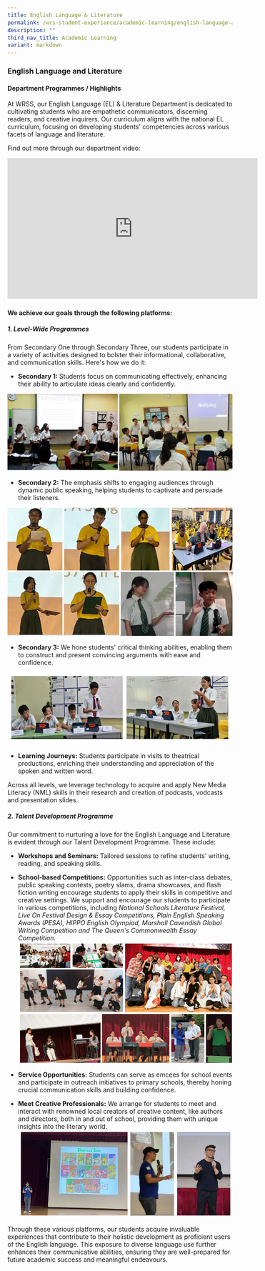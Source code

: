 ```yaml
---
title: English Language & Literature
permalink: /wrs-student-experience/academic-learning/english-language-and-literature/
description: ""
third_nav_title: Academic Learning
variant: markdown
---
```

### **English Language and Literature**
#### **Department Programmes / Highlights**
At WRSS, our English Language (EL) &amp; Literature Department is dedicated to cultivating students who are empathetic communicators, discerning readers, and creative inquirers. Our curriculum aligns with the national EL curriculum, focusing on developing students' competencies across various facets of language and literature.

Find out more through our department video: 

<iframe allowfullscreen="" allow="accelerometer; autoplay; clipboard-write; encrypted-media; gyroscope; picture-in-picture; web-share" frameborder="0" title="YouTube video player" src="https://www.youtube.com/embed/geyvFtn2rWU?si=mQ7QfXQCf2JoJwLo" height="315" width="560"></iframe>

#### We achieve our goals through the following platforms: 
##### 1. Level-Wide Programmes

From Secondary One through Secondary Three, our students participate in a variety of activities designed to bolster their informational, collaborative, and communication skills. Here's how we do it:

* **Secondary 1:** Students focus on communicating effectively, enhancing their ability to articulate ideas clearly and confidently. 

![](/images/el_1.jpg)

* **Secondary 2:** The emphasis shifts to engaging audiences through dynamic public speaking, helping students to captivate and persuade their listeners. 

![](/images/el_2.png)

* **Secondary 3:** We hone students' critical thinking abilities, enabling them to construct and present convincing arguments with ease and confidence. 

![](/images/el_3.png)

* **Learning Journeys:** Students participate in visits to theatrical productions, enriching their understanding and appreciation of the spoken and written word.

Across all levels, we leverage technology to acquire and apply New Media Literacy (NML) skills in their research and creation of podcasts, vodcasts and presentation slides.  

##### 2. Talent Development Programme
Our commitment to nurturing a love for the English Language and Literature is evident through our Talent Development Programme. These include:

* **Workshops and Seminars:** Tailored sessions to refine students' writing, reading, and speaking skills.

* **School-based Competitions:** Opportunities such as inter-class debates, public speaking contests, poetry slams, drama showcases, and flash fiction writing encourage students to apply their skills in competitive and creative settings. We support and encourage our students to participate in various competitions, including *National Schools Literature Festival, Live On Festival Design &amp; Essay Competitions, Plain English Speaking Awards (PESA), HIPPO English Olympiad, Marshall Cavendish Global Writing Competition and The Queen's Commonwealth Essay Competition.*
![](/images/el_4.png)

* **Service Opportunities:** Students can serve as emcees for school events and participate in outreach initiatives to primary schools, thereby honing crucial communication skills and building confidence. 

* **Meet Creative Professionals:** We arrange for students to meet and interact with renowned local creators of creative content, like authors and directors, both in and out of school, providing them with unique insights into the literary world.
![](/images/el_5.png)

Through these various platforms, our students acquire invaluable experiences that contribute to their holistic development as proficient users of the English language. This exposure to diverse language use further enhances their communicative abilities, ensuring they are well-prepared for future academic success and meaningful endeavours.